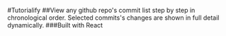 #Tutorialify
##View any github repo's commit list step by step in chronological order. Selected commits's changes are shown in full detail dynamically.
###Built with React

